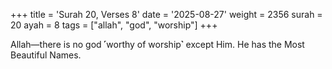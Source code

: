 +++
title = 'Surah 20, Verses 8'
date = '2025-08-27'
weight = 2356
surah = 20
ayah = 8
tags = ["allah", "god", "worship"]
+++

Allah—there is no god ˹worthy of worship˺ except Him. He has the Most Beautiful Names.